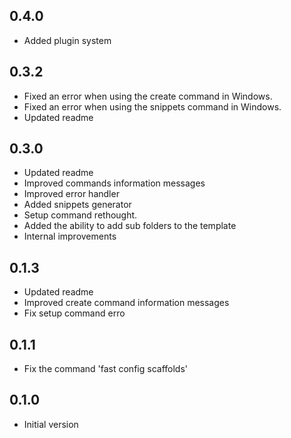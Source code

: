 ## 0.4.0
- Added plugin system

## 0.3.2
- Fixed an error when using the create command in Windows.
- Fixed an error when using the snippets command in Windows.
- Updated readme

## 0.3.0
- Updated readme
- Improved commands information messages
- Improved error handler
- Added snippets generator
- Setup command rethought.
- Added the ability to add sub folders to the template
- Internal improvements

## 0.1.3

- Updated readme
- Improved create command information messages
- Fix setup command erro

## 0.1.1

- Fix the command 'fast config scaffolds'

## 0.1.0

- Initial version

